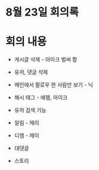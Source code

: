 # 8월 23일 회의록

# 회의 내용

- 게시글 삭제 - 아이크 벌써 함
- 유저, 댓글 삭제 

- 메인에서 팔로우 한 사람만 보기 - 닉
- 해시 태그 - 에헴, 아이크
- 유저 검색 기능 
- 알림 - 제이
- 디엠 - 제이



- 대댓글
- 스토리